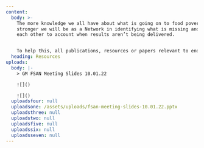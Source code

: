 ```yaml
---
content:
  body: >-
    The more knowledge we all have about what is going on to food poverty, the
    stronger we will be as a Network in identifying what is missing and holding
    each other to account when results aren’t being delivered.


    To help this, all publications, resources or papers relevant to ending food poverty in Greater Manchester will be published here. If you think anything is missing, contact us at info@gmfsan.net
  heading: Resources
uploads:
  body: |-
    > GM FSAN Meeting Slides 10.01.22

    ![]()

    ![]()
  uploadsfour: null
  uploadsone: /assets/uploads/fsan-meeting-slides-10.01.22.pptx
  uploadsthree: null
  uploadstwo: null
  uploadsfive: null
  uploadssix: null
  uploadsseven: null
---
```

